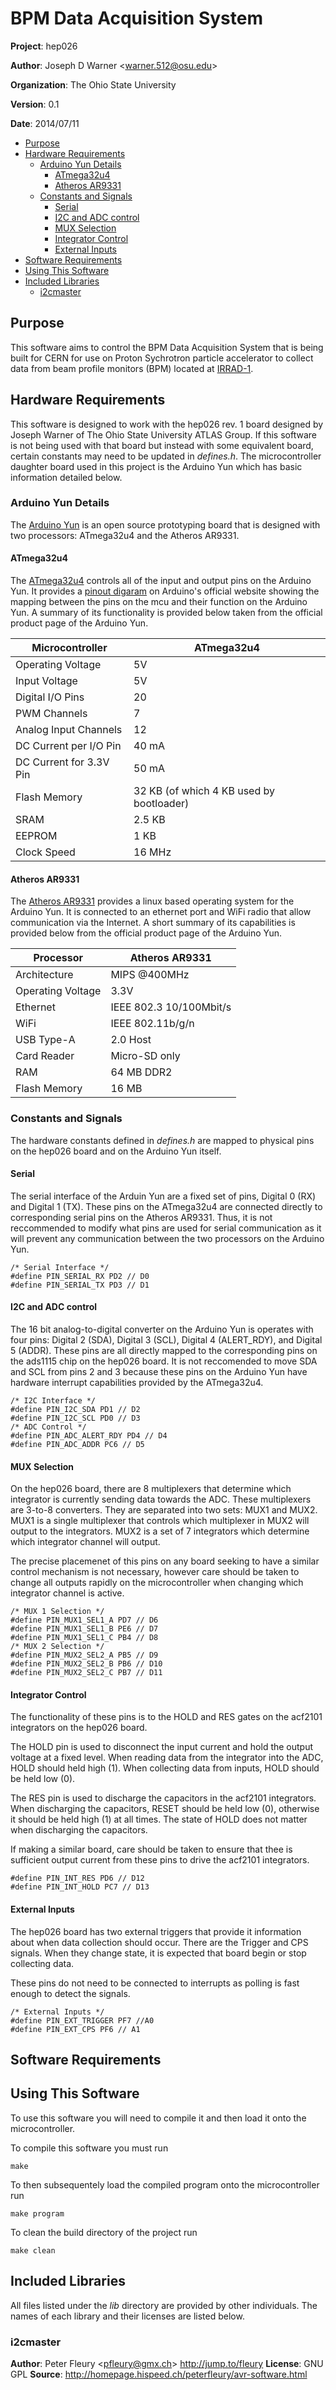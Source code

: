 # BPM Data Acquisition System

**Project**: hep026

**Author**: Joseph D Warner <<warner.512@osu.edu>>

**Organization**: The Ohio State University

**Version**: 0.1

**Date**: 2014/07/11

- [Purpose](#user-content-purpose)
- [Hardware Requirements](#user-content-hardware-requirements)
    - [Arduino Yun Details](#user-content-arduino-yun-details)
        - [ATmega32u4](#user-content-atmega32u4)
        - [Atheros AR9331](#user-content-atheros-ar9331)
    - [Constants and Signals](#user-content-constants-and-signals)
        - [Serial](#user-content-serial)
        - [I2C and ADC control](#user-content-i2c-and-adc-control)
        - [MUX Selection](#user-content-mux-selection)
        - [Integrator Control](#user-content-integrator-control)
        - [External Inputs](#user-content-external-inputs)
- [Software Requirements](#user-content-software-requirements)
- [Using This Software](#user-content-using-this-software)
- [Included Libraries](#user-content-included-libraries)
    - [i2cmaster](#user-content-i2cmaster)

## Purpose

This software aims to control the BPM Data Acquisition System that is being
built for CERN for use on Proton Sychrotron particle accelerator to collect
data from beam profile monitors (BPM) located at
[IRRAD-1](https://irradiation.web.cern.ch/irradiation/irrad1.htm).

## Hardware Requirements

This software is designed to work with the hep026 rev. 1 board designed by
Joseph Warner of The Ohio State University ATLAS Group. If this software is
not being used with that board but instead with some equivalent board, certain
constants may need to be updated in *defines.h*. The microcontroller daughter
board used in this project is the Arduino Yun which has basic information
detailed below.

### Arduino Yun Details

The [Arduino Yun](http://arduino.cc/en/Main/ArduinoBoardYun?from=Products.ArduinoYUN)
is an open source prototyping board that is designed with two processors:
ATmega32u4 and the Atheros AR9331.

#### ATmega32u4

The [ATmega32u4](http://www.atmel.com/devices/ATMEGA32U4.aspx) controls all of
the input and output pins on the Arduino Yun. It provides a
[pinout digaram](http://arduino.cc/en/Hacking/PinMapping32u4) on Arduino's
official website showing the mapping between the pins on the mcu and their
function on the Arduino Yun. A summary of its functionality is provided below
taken from the official product page of the Arduino Yun.

Microcontroller | ATmega32u4
--------------- | ----------
Operating Voltage | 5V
Input Voltage | 5V
Digital I/O Pins | 20
PWM Channels | 7
Analog Input Channels | 12
DC Current per I/O Pin | 40 mA
DC Current for 3.3V Pin | 50 mA
Flash Memory | 32 KB (of which 4 KB used by bootloader)
SRAM | 2.5 KB
EEPROM | 1 KB
Clock Speed | 16 MHz

#### Atheros AR9331

The [Atheros AR9331](http://www.openhacks.com/uploadsproductos/ar9331_datasheet.pdf)
provides a linux based operating system for the Arduino Yun. It is connected
to an ethernet port and WiFi radio that allow communication via the Internet.
A short summary of its capabilities is provided below from the official
product page of the Arduino Yun.

Processor | Atheros AR9331
--------- | --------------
Architecture | MIPS @400MHz
Operating Voltage | 3.3V
Ethernet | IEEE 802.3 10/100Mbit/s
WiFi | IEEE 802.11b/g/n
USB Type-A | 2.0 Host
Card Reader | Micro-SD only
RAM | 64 MB DDR2
Flash Memory | 16 MB

### Constants and Signals

The hardware constants defined in *defines.h* are mapped to physical pins on
the hep026 board and on the Arduino Yun itself.

#### Serial

The serial interface of the Arduin Yun are a fixed set of pins, Digital 0 (RX)
and Digital 1 (TX). These pins on the ATmega32u4 are connected directly to
corresponding serial pins on the Atheros AR9331. Thus, it is not reccommended
to modify what pins are used for serial communication as it will prevent any
communication between the two processors on the Arduino Yun.

    /* Serial Interface */
    #define PIN_SERIAL_RX PD2 // D0
    #define PIN_SERIAL_TX PD3 // D1

#### I2C and ADC control

The 16 bit analog-to-digital converter on the Arduino Yun is operates with
four pins: Digital 2 (SDA), Digital 3 (SCL), Digital 4 (ALERT_RDY), and
Digital 5 (ADDR). These pins are all directly mapped to the corresponding pins
on the ads1115 chip on the hep026 board.  It is not reccomended to move SDA
and SCL from pins 2 and 3 because these pins on the Arduino Yun have hardware
interrupt capabilities provided by the ATmega32u4.

    /* I2C Interface */
    #define PIN_I2C_SDA PD1 // D2
    #define PIN_I2C_SCL PD0 // D3
    /* ADC Control */
    #define PIN_ADC_ALERT_RDY PD4 // D4
    #define PIN_ADC_ADDR PC6 // D5

#### MUX Selection

On the hep026 board, there are 8 multiplexers that determine which integrator
is currently sending data towards the ADC. These multiplexers are 3-to-8
converters. They are separated into two sets: MUX1 and MUX2. MUX1 is a
single multiplexer that controls which multiplexer in MUX2 will output to the
integrators. MUX2 is a set of 7 integrators which determine which integrator
channel will output.

The precise placemenet of this pins on any board seeking to have a similar
control mechanism is not necessary, however care should be taken to change all
outputs rapidly on the microcontroller when changing which integrator channel
is active.

    /* MUX 1 Selection */
    #define PIN_MUX1_SEL1_A PD7 // D6
    #define PIN_MUX1_SEL1_B PE6 // D7
    #define PIN_MUX1_SEL1_C PB4 // D8
    /* MUX 2 Selection */
    #define PIN_MUX2_SEL2_A PB5 // D9
    #define PIN_MUX2_SEL2_B PB6 // D10
    #define PIN_MUX2_SEL2_C PB7 // D11

#### Integrator Control

The functionality of these pins is to the HOLD and RES gates on the acf2101
integrators on the hep026 board.

The HOLD pin is used to disconnect the input current and hold the output
voltage at a fixed level. When reading data from the integrator into the ADC,
HOLD should held high (1). When collecting data from inputs, HOLD should be
held low (0).

The RES pin is used to discharge the capacitors in the acf2101 integrators.
When discharging the capacitors, RESET should be held low (0), otherwise it
should be held high (1) at all times. The state of HOLD does not matter when
discharging the capacitors.

If making a similar board, care should be taken to ensure that thee is
sufficient output current from these pins to drive the acf2101 integrators.

    #define PIN_INT_RES PD6 // D12
    #define PIN_INT_HOLD PC7 // D13

#### External Inputs

The hep026 board has two external triggers that provide it information about
when data collection should occur. There are the Trigger and CPS signals.
When they change state, it is expected that board begin or stop collecting
data.

These pins do not need to be connected to interrupts as polling is fast enough
to detect the signals.

    /* External Inputs */
    #define PIN_EXT_TRIGGER PF7 //A0
    #define PIN_EXT_CPS PF6 // A1

## Software Requirements

## Using This Software

To use this software you will need to compile it and then load it onto the
microcontroller.

To compile this software you must run

    make

To then subsequentely load the compiled program onto the microcontroller run

    make program

To clean the build directory of the project run

    make clean

## Included Libraries

All files listed under the *lib* directory are provided by other individuals.
The names of each library and their licenses are listed below.

### i2cmaster

**Author**: Peter Fleury <<pfleury@gmx.ch>>  http://jump.to/fleury
**License**: GNU GPL
**Source**: http://homepage.hispeed.ch/peterfleury/avr-software.html
